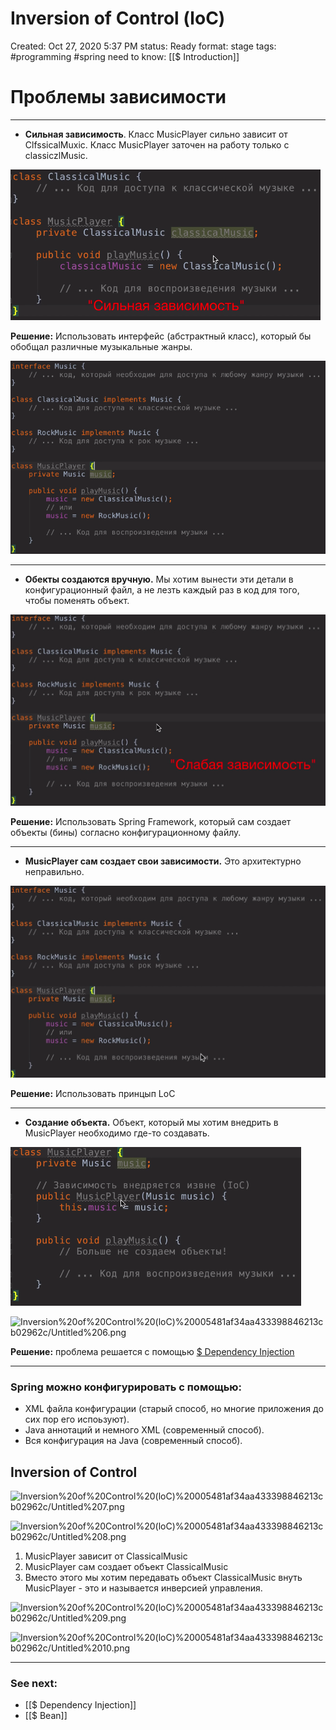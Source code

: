 # Inversion of Control (loC)

Created: Oct 27, 2020 5:37 PM
status: Ready
format: stage
tags: #programming #spring
need to know: [[$ Introduction]]

# Проблемы зависимости

---

- **Сильная зависимость**. Класс MusicPlayer сильно зависит от ClfssicalMuxic. Класс MusicPlayer заточен на работу только с classiczlMusic.

![Inversion%20of%20Control%20(loC)%20005481af34aa433398846213cb02962c/Untitled%201.png](Images/Programming/Spring%20Framework/Inversion%20of%20Control%20(loC)%20005481af34aa433398846213cb02962c/Untitled%201.png)

**Решение:** Использовать интерфейс (абстрактный класс), который бы обобщал различные музыкальные жанры.

![Inversion%20of%20Control%20(loC)%20005481af34aa433398846213cb02962c/Untitled%202.png](Images/Programming/Spring%20Framework/Inversion%20of%20Control%20(loC)%20005481af34aa433398846213cb02962c/Untitled%202.png)

---

- **Обекты создаются вручную.** Мы хотим вынести эти детали в конфигурационный файл, а не лезть каждый раз в код для того, чтобы поменять объект.

![Inversion%20of%20Control%20(loC)%20005481af34aa433398846213cb02962c/Untitled%203.png](Images/Programming/Spring%20Framework/Inversion%20of%20Control%20(loC)%20005481af34aa433398846213cb02962c/Untitled%203.png)

**Решение:** Использовать Spring Framework, который сам создает объекты (бины) согласно конфигурационному файлу.

---

- **MusicPlayer сам создает свои зависимости.** Это архитектурно неправильно.

![Inversion%20of%20Control%20(loC)%20005481af34aa433398846213cb02962c/Untitled%204.png](Images/Programming/Spring%20Framework/Inversion%20of%20Control%20(loC)%20005481af34aa433398846213cb02962c/Untitled%204.png)

**Решение:** Использовать принцып LoC

---

- **Создание объекта.** Объект, который мы хотим внедрить в MusicPlayer необходимо где-то создавать.

![Inversion%20of%20Control%20(loC)%20005481af34aa433398846213cb02962c/Untitled%205.png](Images/Programming/Spring%20Framework/Inversion%20of%20Control%20(loC)%20005481af34aa433398846213cb02962c/Untitled%205.png)

![Inversion%20of%20Control%20(loC)%20005481af34aa433398846213cb02962c/Untitled%206.png](Untitled%206.png)

**Решение:** проблема решается с помощью [$ Dependency Injection]($%20Dependency%20Injection.md) 

---

### Spring можно конфигурировать с помощью:

- XML файла конфигурации (старый способ, но многие приложения до сих пор его испоьзуют).
- Java аннотаций и немного XML (современный способ).
- Вся конфигурация на Java (современный способ).

## Inversion of Control

![Inversion%20of%20Control%20(loC)%20005481af34aa433398846213cb02962c/Untitled%207.png](Untitled%207.png)

![Inversion%20of%20Control%20(loC)%20005481af34aa433398846213cb02962c/Untitled%208.png](Untitled%208.png)

1. MusicPlayer зависит от СlassicalMusic
2. MusicPlayer сам создает объект ClassicalMusic
3. Вместо этого мы хотим передавать объект ClassicalMusic внуть MusicPlayer - это и называется инверсией управления.

![Inversion%20of%20Control%20(loC)%20005481af34aa433398846213cb02962c/Untitled%209.png](Untitled%209.png)

![Inversion%20of%20Control%20(loC)%20005481af34aa433398846213cb02962c/Untitled%2010.png](Untitled%2010.png)

---
### See next:
- [[$ Dependency Injection]]
- [[$ Bean]]